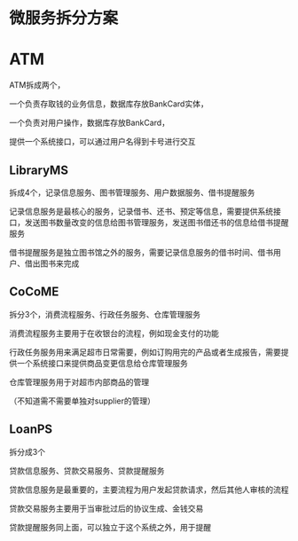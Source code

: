 # 微服务拆分方案

# ATM

ATM拆成两个，

一个负责存取钱的业务信息，数据库存放BankCard实体，

一个负责对用户操作，数据库存放BankCard，

提供一个系统接口，可以通过用户名得到卡号进行交互

## LibraryMS

拆成4个，记录信息服务、图书管理服务、用户数据服务、借书提醒服务

记录信息服务是最核心的服务，记录借书、还书、预定等信息，需要提供系统接口，发送图书数量改变的信息给图书管理服务，发送图书借还书的信息给借书提醒服务

借书提醒服务是独立图书馆之外的服务，需要记录信息服务的借书时间、借书用户、借出图书来完成

## CoCoME

拆分3个，消费流程服务、行政任务服务、仓库管理服务

消费流程服务主要用于在收银台的流程，例如现金支付的功能

行政任务服务用来满足超市日常需要，例如订购用完的产品或者生成报告，需要提供一个系统接口来提供商品变更信息给仓库管理服务

仓库管理服务用于对超市内部商品的管理

（不知道需不需要单独对supplier的管理）

## LoanPS

拆分成3个

贷款信息服务、贷款交易服务、贷款提醒服务

贷款信息服务是最重要的，主要流程为用户发起贷款请求，然后其他人审核的流程

贷款交易服务主要用于当审批过后的协议生成、金钱交易

贷款提醒服务同上面，可以独立于这个系统之外，用于提醒
